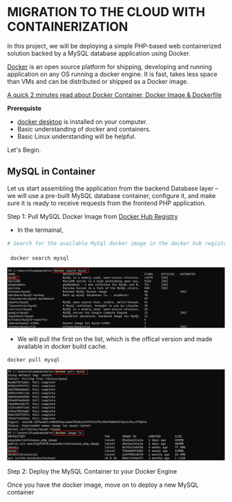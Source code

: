 # MIGRATION TO THE СLOUD WITH CONTAINERIZATION

In this project, we will be deploying a simple PHP-based web containerized solution backed by a MySQL database application using Docker.

[Docker](https://docs.docker.com/get-started/overview/) is an open source platform for shipping, developing and running application on any OS running a docker engine. It is fast, takes less space than VMs and can be distributed or shipped as a Docker image.

[A quick 2 minutes read about Docker Container, Docker Image & Dockerfile](https://dev.to/oayanda/getting-started-docker-container-docker-image-dockerfile-2oj9)

**Prerequiste**

- [docker desktop](https://docs.docker.com/desktop/) is installed on your computer.
- Basic understanding of docker and containers.
- Basic Linux understanding will be helpful.

Let's Begin.

## MySQL in Container

Let us start assembling the application from the backend Database layer – we will use a pre-built MySQL database container, configure it, and make sure it is ready to receive requests from the frontend PHP application.

Step 1: Pull MySQL Docker Image from [Docker Hub Registry](https://hub.docker.com/)

- In the termainal, 

```bash
# Search for the available MySql docker image in the docker hub registry
 
 docker search mysql
 ```

 ![docker search](./images/1.png)

- We will pull the first on the list, which is the offical version and made available in docker build cache.

```bash
docker pull mysql
```

![docker image pull](./images/2.png)

Step 2: Deploy the MySQL Container to your Docker Engine

Once you have the docker image, move on to deploy a new MySQL container